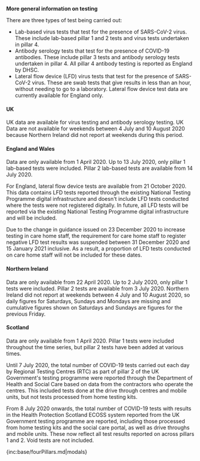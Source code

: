 ﻿**More general information on testing**

There are three types of test being carried out:  
* Lab-based virus tests that test for the presence of SARS-CoV-2 virus.  These include lab-based pillar 1 and 2 tests and virus tests undertaken in pillar 4.
* Antibody serology tests that test for the presence of COVID-19 antibodies.  These include pillar 3 tests and antibody serology tests undertaken in pillar 4.  All pillar 4 antibody testing is reported as England by DHSC.
* Lateral flow device (LFD) virus tests that test for the presence of SARS-CoV-2 virus.  These are swab tests that give results in less than an hour, without needing to go to a laboratory. Lateral flow device test data are currently available for England only.

#### UK

UK data are available for virus testing and antibody serology testing. UK Data are not available for weekends between 4 July and 10 August 2020 because Northern Ireland did not report at weekends during this period.  

#### England and Wales

Data are only available from 1 April 2020. Up to 13 July 2020, only pillar 1 lab-based tests were included. Pillar 2 lab-based tests are available from 14 July 2020.

For England, lateral flow device tests are available from 21 October 2020. This data contains LFD tests reported through the existing National Testing Programme digital infrastructure and doesn't include LFD tests conducted where the tests were not registered digitally. In future, all LFD tests will be reported via the existing National Testing Programme digital infrastructure and will be included.

Due to the change in guidance issued on 23 December 2020 to increase testing in care home staff, the requirement for care home staff to register negative LFD test results was suspended between 31 December 2020 and 15 January 2021 inclusive. As a result, a proportion of LFD tests conducted on care home staff will not be included for these dates.

#### Northern Ireland

Data are only available from 22 April 2020. Up to 2 July 2020, only pillar 1 tests were included. Pillar 2 tests are available from 3 July 2020.  Northern Ireland did not report at weekends between 4 July and 10 August 2020, so daily figures for Saturdays, Sundays and Mondays are missing and cumulative figures shown on Saturdays and Sundays are figures for the previous Friday.

#### Scotland

Data are only available from 1 April 2020. Pillar 1 tests were included throughout the time series, but pillar 2 tests have been added at various times.

Until 7 July 2020, the total number of COVID-19 tests carried out each day by Regional Testing Centres (RTC) as part of pillar 2 of the UK Government's testing programme were reported through the Department of Health and Social Care based on data from the contractors who operate the centres. This included tests done at the drive through centres and mobile units, but not tests processed from home testing kits.

From 8 July 2020 onwards, the total number of COVID-19 tests with results in the Health Protection Scotland ECOSS system reported from the UK Government testing programme are reported, including those processed from home testing kits and the social care portal, as well as drive throughs and mobile units. These now reflect all test results reported on across pillars 1 and 2.  Void tests are not included. 

{inc:base/fourPillars.md|modals}